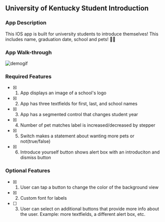 ## University of Kentucky Student Introduction

### App Description

This IOS app is built for university students to introduce themselves! This includes name, graduation date, school and pets! 🐶🐱

### App Walk-through

![demogif](https://user-images.githubusercontent.com/56568238/209046355-3709f192-a43c-452c-80cd-f979dea4ba74.gif)

### Required Features

- [x] 1. App displays an image of a school's logo
- [x] 2. App has three textfields for first, last, and school names
- [x] 3. App has a segmented control that changes student year
- [x] 4. Number of pet matches label is increased/decreased by stepper
- [x] 5. Switch makes a statement about wanting more pets or not(true/false)
- [x] 6. Introduce yourself button shows alert box with an introduciton and dismiss button

### Optional Features

- [x] 1. User can tap a button to change the color of the background view
- [x] 2. Custom font for labels
- [ ] 3. User can select on additional buttons that provide more info about the user. Example: more textfields, a different alert box, etc.
